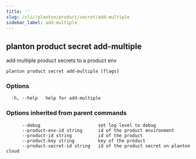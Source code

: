 ```yaml
---
title: ''
slug: /cli//planton/product/secret/add-multiple
sidebar_label: add-multiple
---
```

## planton product secret add-multiple

add multiple product secrets to a product env

```
planton product secret add-multiple [flags]
```

### Options

```
  -h, --help   help for add-multiple
```

### Options inherited from parent commands

```
      --debug                      set log level to debug
      --product-env-id string      id of the product environment
      --product-id string          id of the product
      --product-key string         key of the product
      --product-secret-id string   id of the product secret on planton cloud
```

